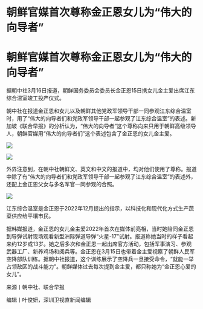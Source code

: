 # 朝鲜官媒首次尊称金正恩女儿为“伟大的向导者”

# 朝鲜官媒首次尊称金正恩女儿为“伟大的向导者”

据朝中社3月16日报道，朝鲜国务委员会委员长金正恩15日携女儿金主爱出席江东综合温室竣工投产仪式。

朝中社在报道金正恩和女儿以及朝鲜其他党政军领导干部一同参观江东综合温室时，用了“伟大的向导者们和党政军领导干部一起参观了江东综合温室”的表述。新加坡《联合早报》的分析认为，“伟大的向导者”这个尊称向来只用于朝鲜高级领导人，朝鲜官媒用“伟大的向导者们”这个表述包含了金正恩的女儿金主爱。

![](https://inews.gtimg.com/news_bt/OvgfozxI3lffB43dtZpsMZyk4KjJij9mVgZmyqzdl5w1sAA/1000)

![](https://inews.gtimg.com/news_bt/ObBrFZuoGbiVZJ-3TKMUDQTzxBBZp5cm4qXVgl0RDwBNsAA/1000)

外界注意到，在朝中社朝鲜文、英文和中文的报道中，均对他们使用了尊称。报道中除了有“伟大的向导者们和党政军领导干部一起参观了江东综合温室”的表述外，还配上金正恩父女与多名军官一同参观的合照。

![](https://inews.gtimg.com/news_bt/OneGIQn_pzJAhyxZz6hDEyn8c1gks8pvKZNN2FrWI5n7YAA/1000)

江东综合温室是金正恩于2022年12月提出的指示，以科技化和现代化方式生产蔬菜供应给平壤市民。

据韩媒报道，金正恩的女儿金主爱2022年首次在媒体前亮相，当时她陪同金正恩到导弹试射现场观看新型洲际弹道导弹“火星-17”试射。报道称她当时的样子看起来约12岁或13岁。她之后多次和金正恩一起出席官方活动，包括军事演习、参观武器工厂、新养鸡场和阅兵等。金正恩在3月15日也带着金主爱视察了朝鲜人民军空降部队训练。据朝中社报道，这个训练展示了空降兵一旦接受命令，“就能一举占领敌区的战斗能力”。朝鲜媒体过去每次提到金主爱，都只称她为“金正恩心爱的女儿”。

来源丨朝中社、联合早报

编辑丨叶俊妍，深圳卫视直新闻编辑

